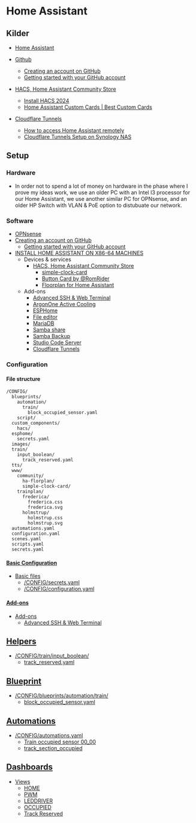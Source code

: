 # Home Assistant

## Kilder

* [Home Assistant](https://www.home-assistant.io/)
* [Github](https://github.com/)
  * [Creating an account on GitHub](https://docs.github.com/en/get-started/start-your-journey/creating-an-account-on-github)
  * [Getting started with your GitHub account](https://docs.github.com/en/get-started/onboarding/getting-started-with-your-github-account)

* [HACS, Home Assistant Community Store](https://github.com/hacs)
  * [Install HACS 2024](https://youtu.be/lhm4y3Gqol4 "Think Smart Home")
  * [Home Assistant Custom Cards | Best Custom Cards](https://youtu.be/96TTQJ7quMY?list=PLoo1sJ3CkxD0wyLcX4nG2_lm5GQNC1HvK "Anas Box")
* [Cloudflare Tunnels](https://www.cloudflare.com/)
  * [How to access Home Assistant remotely](https://youtu.be/DtIGEdwFtAk "Think Smart Home")
  * [Cloudflare Tunnels Setup on Synology NAS](https://youtu.be/QfffjK1e9ps "Think Smart Home")

## Setup

### Hardware

* In order not to spend a lot of money on hardware in the phase where I prove my ideas work, we use an older PC with an Intel I3 processor for our Home Assistant, we use another similar PC for OPNsense, and an older HP Switch with VLAN & PoE option to distubuate our network.

### Software

* [OPNsense](https://opnsense.org/download/)
* [Creating an account on GitHub](https://docs.github.com/en/get-started/start-your-journey/creating-an-account-on-github)
  * [Getting started with your GitHub account](https://docs.github.com/en/get-started/onboarding/getting-started-with-your-github-account)
* [INSTALL HOME ASSISTANT ON X86-64 MACHINES](https://www.home-assistant.io/installation/generic-x86-64)
  * Devices & services
    * [HACS, Home Assistant Community Store](https://github.com/hacs)
      * [simple-clock-card](https://github.com/arjhun/Homeassistant-Lovelace-Cards/tree/master/simple-clock-card)
      * [Button Card by @RomRider](https://github.com/custom-cards/button-card)
      * [Floorplan for Home Assistant](https://experiencelovelace.github.io/ha-floorplan/)
  * Add-ons
    * [Advanced SSH & Web Terminal](https://github.com/hassio-addons/addon-ssh)
    * [ArgonOne Active Cooling](https://community.home-assistant.io/t/argon-one-v1v2-active-cooling-and-active-linear-cooling-addon/262598)
    * [ESPHome](https://esphome.io/)
    * [File editor](https://github.com/home-assistant/addons/tree/master/configurator)
    * [MariaDB](https://github.com/home-assistant/addons/tree/master/mariadb)
    * [Samba share](https://github.com/home-assistant/addons/tree/master/samba)
    * [Samba Backup](https://github.com/thomasmauerer/hassio-addons/tree/master/samba-backup)
    * [Studio Code Server](https://github.com/hassio-addons/addon-vscode)
    * [Cloudflare Tunnels](https://github.com/brenner-tobias/addon-cloudflared/)

### Configuration

#### File structure

```data
/CONFIG/
  blueprints/
    automation/
      train/
        block_occupied_sensor.yaml
    script/
  custom_components/
    hacs/
  esphome/
    secrets.yaml
  images/
  train/
    input_boolean/
      track_reserved.yaml
  tts/
  www/
    community/
      ha-florplan/
      simple-clock-card/
    trainplan/
      frederica/
        frederica.css
        frederica.svg
      holmstrup/
        holmstrup.css
        holmstrup.svg
  automations.yaml
  configuration.yaml
  scenes.yaml
  scripts.yaml
  secrets.yaml
```

#### [Basic Configuration](./BasicConfiguration.md)

* [Basic files](./BasicConfiguration.md)
  * [/CONFIG/secrets.yaml](./BasicConfiguration.md#secretsyaml)
  * [/CONFIG/configuration.yaml](./BasicConfiguration.md#configurationyaml)

#### [Add-ons](./Add-ons.md)

* [Add-ons](./Add-ons.md)
  * [Advanced SSH & Web Terminal](./Add-ons.md#advanced-ssh--web-terminal)

## [Helpers](./Helpers.md)

* [/CONFIG/train/input_boolean/](./Helpers.md#configtraininput_boolean)
  * [track_reserved.yaml](./Helpers.md#track_reservedyaml)

## [Blueprint](./BluePrint.md)

* [/CONFIG/blueprints/automation/train/](./BluePrint.md#configblueprintsautomationtrain)
  * [block_occupied_sensor.yaml](./BluePrint.md#block_occupied_sensoryaml)

## [Automations](./Automations.md)

* [/CONFIG/automations.yaml](./Automations.md#automations)
  * [Train occupied sensor 00_00](./Automations.md#train-occupied-sensor-00_00)
  * [track_section_occupied](./Automations.md#track_section_occupied)

## [Dashboards](./Dashboards.md)

* [Views](./Dashboards.md#views)
  * [HOME](./Dashboards.md#home)
  * [PWM](./Dashboards.md#pwm-with-pca9685)
  * [LEDDRIVER](./Dashboards.md#leddriver)
  * [OCCUPIED](./Dashboards.md#occupied)
  * [Track Reserved](./Dashboards.md#track-reserved)
